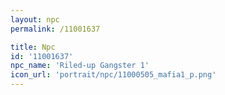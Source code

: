 ```yaml
---
layout: npc
permalink: /11001637

title: Npc
id: '11001637'
npc_name: 'Riled-up Gangster 1'
icon_url: 'portrait/npc/11000505_mafia1_p.png'
---
```

